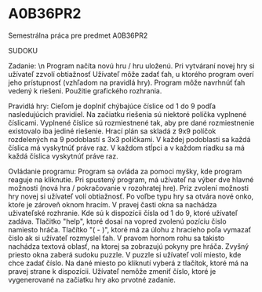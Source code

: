 A0B36PR2
========


Semestrálna práca pre predmet A0B36PR2

SUDOKU

Zadanie: \n
Program načíta novú hru / hru uloženú. Pri vytváraní novej hry si užívateľ zzvolí obtiažnosť 
Užívateľ môže zadať ťah, u ktorého program overí jeho prístupnosť (vzhľadom na pravidlá hry). 
Program môže navrhnúť ťah vedený k riešeni. Použitie grafického rozhrania.


Pravidlá hry:
Cieľom je doplniť chýbajúce číslice od 1 do 9 podľa nasledujúcich pravidiel. Na začiatku
riešenia sú niektoré políčka vyplnené číslicami. Vyplnené číslice sú rozmiestnené tak, aby pre
dané rozmiestnenie existovalo iba jediné riešenie. Hrací plán sa skladá z 9x9 políčok
rozdelených na 9 podoblastí s 3x3 políčkami. V každej podoblasti sa každá číslica má
vyskytnúť práve raz. V každom stĺpci a v každom riadku sa má každá číslica vyskytnúť práve
raz.


Ovládanie programu:
Program sa ovláda za pomoci myšky, kde program reaguje na kliknutie. Pri spustený program, má užívateľ na výber dve hlavné 
možnosti (nová hra / pokračovanie v rozohratej hre). Priz zvolení možnosti hry novej si užívateľ volí obtiažnosť.
Po voľbe typu hry sa otvára nové onko, ktoŕe je zároveň oknom hracím. V pravej časti okna sa nachádza uživateľské rozhranie.
Kde sú k dispozícii čísla od 1 do 9, ktoré užívateľ zadáva. Tlačitko "help", ktoré dosaí na vopred zvolenú pozíciu čislo
namiesto hráča. Tlačítko "( - )", ktoré má za úlohu z hracieho poľa vymazať čislo ak si užívateľ rozmyslel ťah. V pravom 
hornom rohu sa takisto nachádza textová oblasť, na ktorej sa zobrazujú pokyny pre hráča. Zvyšný priesto okna zaberá 
sudoku puzzle. V puzzle si užívateľ volí miesto, kde chce zadať číslo. Na dané miesto po kliknutí vyberá z tlačítok, ktoré 
má na pravej strane k dispozícii. Užívateľ nemôže zmeniť číslo, ktoré je vygenerované na začiatku hry ako prvotné zadanie.
